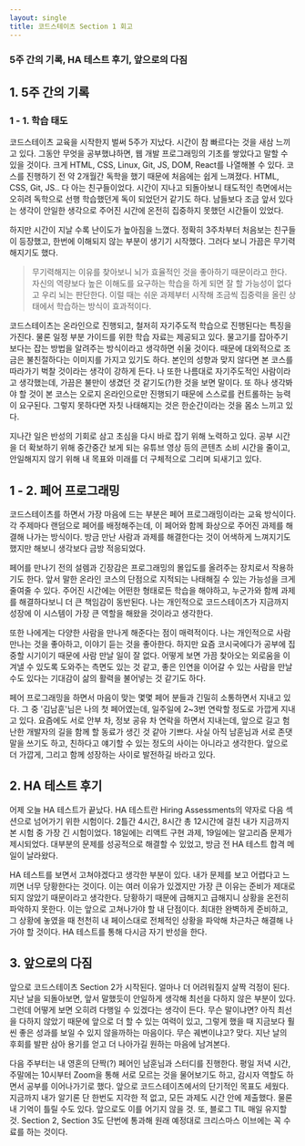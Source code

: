 ```yaml
---
layout: single
title: 코드스테이츠 Section 1 회고
---
```

### 5주 간의 기록, HA 테스트 후기, 앞으로의 다짐

## 1. 5주 간의 기록

### 1 - 1. 학습 태도

코드스테이츠 교육을 시작한지 벌써 5주가 지났다. 시간이 참 빠르다는 것을 새삼 느끼고 있다. 그동안 무엇을 공부했냐하면, 웹 개발 프로그래밍의 기초를 쌓았다고 말할 수 있을 것이다. 크게 HTML, CSS, Linux, Git, JS, DOM, React를 나열해볼 수 있다. 코스를 진행하기 전 약 2개월간 독학을 했기 때문에 처음에는 쉽게 느껴졌다. HTML, CSS, Git, JS.. 다 아는 친구들이었다. 시간이 지나고 되돌아보니 태도적인 측면에서는 오히려 독학으로 선행 학습했던게 독이 되었던거 같기도 하다. 남들보다 조금 앞서 있다는 생각이 안일한 생각으로 주어진 시간에 온전히 집중하지 못했던 시간들이 있었다. 

하지만 시간이 지날 수록 난이도가 높아짐을 느꼈다. 정확히 3주차부터 처음보는 친구들이 등장했고, 한번에 이해되지 않는 부분이 생기기 시작했다. 그러다 보니 가끔은 무기력해지기도 했다. 

> 무기력해지는 이유를 찾아보니 뇌가 효율적인 것을 좋아하기 때문이라고 한다. 자신의 역량보다 높은 이해도를 요구하는 학습을 하게 되면 잘 할 가능성이 없다고 우리 뇌는 판단한다. 이럴 때는 쉬운 과제부터 시작해 조금씩 집중력을 올린 상태에서 학습하는 방식이 효과적이다.

코드스테이츠는 온라인으로 진행되고, 철저히 자기주도적 학습으로 진행된다는 특징을 가진다. 물론 일정 부분 가이드를 위한 학습 자료는 제공되고 있다. 물고기를 잡아주기 보다는 잡는 방법을 알려주는 방식이라고 생각하면 쉬울 것이다. 때문에 대외적으로 조금은 불친절하다는 이미지를 가지고 있기도 하다. 본인의 성향과 맞지 않다면 본 코스를 따라가기 벅찰 것이라는 생각이 강하게 든다. 나 또한 나름대로 자기주도적인 사람이라고 생각했는데, 가끔은 불만이 생겼던 것 같기도(?)한 것을 보면 말이다. 또 하나 생각봐야 할 것이 본 코스는 오로지 온라인으로만 진행되기 때문에 스스로를 컨트롤하는 능력이 요구된다. 그렇지 못하다면 자칫 나태해지는 것은 한순간이라는 것을 몸소 느끼고 있다.

지나간 일은 반성의 기회로 삼고 초심을 다시 바로 잡기 위해 노력하고 있다. 공부 시간을 더 확보하기 위해 중간중간 보게 되는 유튜브 영상 등의 콘텐츠 소비 시간을 줄이고, 안일해지지 않기 위해 내 목표와 미래를 더 구체적으로 그리며 되새기고 있다.

## 1 - 2. 페어 프로그래밍

코드스테이츠를 하면서 가장 마음에 드는 부분은 페어 프로그래밍이라는 교육 방식이다. 각 주제마다 랜덤으로 페어를 배정해주는데, 이 페어와 함께 화상으로 주어진 과제를 해결해 나가는 방식이다. 방금 만난 사람과 과제를 해결한다는 것이 어색하게 느껴지기도 했지만 해보니 생각보다 금방 적응되었다. 

페어를 만나기 전의 설렘과 긴장감은 프로그래밍의 몰입도를 올려주는 장치로서 작용하기도 한다. 앞서 말한 온라인 코스의 단점으로 지적되는 나태해질 수 있는 가능성을 크게 줄여줄 수 있다. 주어진 시간에는 어떤한 형태로든 학습을 해야하고, 누군가와 함께 과제를 해결하다보니 더 큰 책임감이 동반된다. 나는 개인적으로 코드스테이츠가 지금까지 성장에 이 시스템이 가장 큰 역할을 해왔을 것이라고 생각한다. 

또한 나에게는 다양한 사람을 만나게 해준다는 점이 매력적이다. 나는 개인적으로 사람 만나는 것을 좋아하고, 이야기 듣는 것을 좋아한다. 하지만 요즘 코시국에다가 공부에 집중할 시기이기 때문에 사람 만날 일이 잘 없다. 어떻게 보면 가끔 찾아오는 외로움을 이겨낼 수 있도록 도와주는 측면도 있는 것 같고, 좋은 인연을 이어갈 수 있는 사람을 만날 수도 있다는 기대감이 삶의 활력을 불어넣는 것 같기도 하다. 

페어 프로그래밍을 하면서 마음이 맞는 몇몇 페어 분들과 긴밀히 소통하면서 지내고 있다. 그 중 '김남훈'님은 나의 첫 페어였는데, 일주일에 2~3번 연락할 정도로 가깝게 지내고 있다. 요즘에도 서로 안부 차, 정보 공유 차 연락을 하면서 지내는데, 앞으로 길고 험난한 개발자의 길을 함께 할 동료가 생긴 것 같아 기쁘다. 사실 아직 남훈님과 서로 존댓말을 쓰기도 하고, 친하다고 얘기할 수 있는 정도의 사이는 아니라고 생각한다. 앞으로 더 가깝게, 그리고 함께 성장하는 사이로 발전하길 바라고 있다. 

## 2. HA 테스트 후기

어제 오늘 HA 테스트가 끝났다. HA 테스트란 Hiring Assessments의 약자로 다음 섹션으로 넘어가기 위한 시험이다. 2틀간 4시간, 8시간 총 12시간에 걸친 내가 지금까지 본 시험 중 가장 긴 시험이었다. 18일에는 리액트 구현 과제, 19일에는 알고리즘 문제가 제시되었다. 대부분의 문제를 성공적으로 해결할 수 있었고, 방금 전 HA 테스트 합격 메일이 날라왔다.

HA 테스트를 보면서 고쳐야겠다고 생각한 부분이 있다. 내가 문제를 보고 어렵다고 느끼면 너무 당황한다는 것이다. 이는 여러 이유가 있겠지만 가장 큰 이유는 준비가 제대로 되지 않았기 때문이라고 생각한다. 당황하기 때문에 급해지고 급해지니 상황을 온전히 파악하지 못한다. 이는 앞으로 고쳐나가야 할 내 단점이다. 최대한 완벽하게 준비하고, 그 상황에 놓였을 때 천천히 내 페이스대로 전체적인 상황을 파악해 차근차근 해결해 나가야 할 것이다. HA 테스트를 통해 다시금 자기 반성을 한다.

## 3. 앞으로의 다짐

앞으로 코드스테이츠 Section 2가 시작된다. 얼마나 더 어려워질지 살짝 걱정이 된다. 지난 날을 되돌아보면, 앞서 말했듯이 안일하게 생각해 최선을 다하지 않은 부분이 있다. 그런데 어떻게 보면 오히려 다행일 수 있겠다는 생각이 든다. 무슨 말이냐면? 아직 최선을 다하지 않았기 때문에 앞으로 더 할 수 있는 여력이 있고, 그렇게 했을 때 지금보다 훨씬 좋은 성과를 보일 수 있지 않을까하는 마음이다. 무슨 궤변이냐고? 맞다. 지난 날의 후회를 발판 삼아 용기를 얻고 더 나아가길 원하는 마음에 남겨본다.

다음 주부터는 내 영혼의 단짝(?) 페어인 남훈님과 스터디를 진행한다. 평일 저녁 시간, 주말에는 10시부터 Zoom을 통해 서로 모르는 것을 물어보기도 하고, 감시자 역할도 하면서 공부를 이어나가기로 했다. 앞으로 코드스테이츠에서의 단기적인 목표도 세웠다. 지금까지 내가 알기론 단 한번도 지각한 적 없고, 모든 과제도 시간 안에 제출했다. 물론 내 기억이 틀릴 수도 있다. 앞으로도 이를 어기지 않을 것. 또, 블로그 TIL 매일 유지할 것. Section 2, Section 3도 단번에 통과해 원래 예정대로 크리스마스 이브에는 꼭 수료를 하는 것이다.
